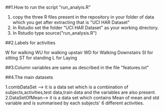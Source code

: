 

##1.How to run the script "run_analyis.R"

1. copy the three R files present in the repository in your folder of data which you get after extracting that is "UCI HAR Dataset"
2. In Rstudio set the folder "UCI HAR Dataset" as your working directory.  
3. In Rstudio type source("run_analysis.R")

##2.Labels for activities

W for walking
WU for walking upstair
WD for Walking Downstairs
SI for sitting
ST for standing
L for Laying

##3.Column variables are same as described in the file "features.txt"

##4.The main datasets

1.combDataSet  --> it is a data set which is a combination of subjects,activities,test data,train data and the variables are also present.
2.DataSetOfMean--> it is a data set which contains Mean of mean and std variable and is summarised by each subjects' 6 different        activities.
